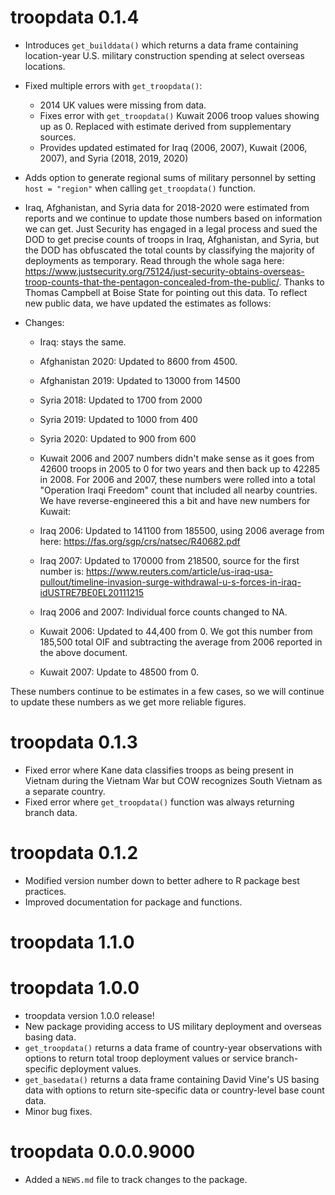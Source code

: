 # troopdata 0.1.4

* Introduces `get_builddata()` which returns a data frame containing location-year U.S. military construction spending at select overseas locations.
* Fixed multiple errors with `get_troopdata()`:
  * 2014 UK values were missing from data.
  * Fixes error with  `get_troopdata()` Kuwait 2006 troop values showing up as 0. Replaced with estimate derived from supplementary sources.
  * Provides updated estimated for Iraq (2006, 2007), Kuwait (2006, 2007), and Syria (2018, 2019, 2020)
* Adds option to generate regional sums of military personnel by setting `host = "region"` when calling `get_troopdata()` function.

* Iraq, Afghanistan, and Syria data for 2018-2020 were estimated from reports and we continue to update those numbers based on information we can get. Just Security has engaged in a legal process and sued the DOD to get precise counts of troops in Iraq, Afghanistan, and Syria, but the DOD has obfuscated the total counts by classifying the majority of deployments as temporary. Read through the whole saga here: https://www.justsecurity.org/75124/just-security-obtains-overseas-troop-counts-that-the-pentagon-concealed-from-the-public/. Thanks to Thomas Campbell at Boise State for pointing out this data. To reflect new public data, we have updated the estimates as follows:

* Changes:
  * Iraq: stays the same.
  * Afghanistan 2020: Updated to 8600 from 4500. 
  * Afghanistan 2019: Updated to 13000 from 14500
  * Syria 2018: Updated to 1700 from 2000
  * Syria 2019: Updated to 1000 from 400
  * Syria 2020: Updated to 900 from 600

  * Kuwait 2006 and 2007 numbers didn't make sense as it goes from 42600 troops in 2005 to 0 for two years and then back up to 42285 in 2008. For 2006 and 2007, these numbers were rolled into a total "Operation Iraqi Freedom" count that included all nearby countries. We have reverse-engineered this a bit and have new numbers for Kuwait:

  * Iraq 2006: Updated to 141100 from 185500, using 2006 average from here: https://fas.org/sgp/crs/natsec/R40682.pdf
  * Iraq 2007: Updated to 170000 from 218500, source for the first number is: https://www.reuters.com/article/us-iraq-usa-pullout/timeline-invasion-surge-withdrawal-u-s-forces-in-iraq-idUSTRE7BE0EL20111215
  * Iraq 2006 and 2007: Individual force counts changed to NA.
  * Kuwait 2006: Updated to 44,400 from 0. We got this number from 185,500 total OIF and subtracting the average from 2006 reported in the above document.
  * Kuwait 2007: Update to 48500 from 0.

These numbers continue to be estimates in a few cases, so we will continue to update these numbers as we get more reliable figures.

# troopdata 0.1.3

* Fixed error where Kane data classifies troops as being present in Vietnam during the Vietnam War but COW recognizes South Vietnam as a separate country.
* Fixed error where `get_troopdata()` function was always returning branch data.

# troopdata 0.1.2

* Modified version number down to better adhere to R package best practices.
* Improved documentation for package and functions.

# troopdata 1.1.0

# troopdata 1.0.0

* troopdata version 1.0.0 release!
* New package providing access to US military deployment and overseas basing data.
* `get_troopdata()` returns a data frame of country-year observations with options to return total troop deployment values or service branch-specific deployment values.
* `get_basedata()` returns a data frame containing David Vine's US basing data with options to return site-specific data or country-level base count data.
* Minor bug fixes.

# troopdata 0.0.0.9000

* Added a `NEWS.md` file to track changes to the package.
